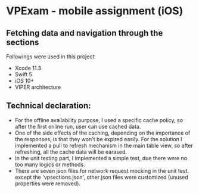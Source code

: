 # VPExam - mobile assignment (iOS)
## Fetching data and navigation through the sections

Followings were used in this project:
* Xcode 11.3
* Swift 5
* iOS 10+
* VIPER architecture

## Technical declaration:
* For the offline availability purpose, I used a specific cache policy, so after the first online run, user can use cached data.
* One of the side effects of the caching, depending on the importance of the responses, is that they won't be expired easily. For the solution I implemented a pull to refresh mechanism in the main table view, so after refreshing, all the cache data will be earased.
* In the unit testing part, I implemented a simple test, due there were no too many logics or methods.
* There are seven json files for network request mocking in the unit test. except the 'vpsections.json', other json files were customized (unused properties were removed).
